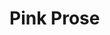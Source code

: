 # Pink Prose

<!--
## Developing

- Make sure you have `cargo-leptos` installed. If you don't, run `cargo install cargo-leptos` to install it, then run `cargo leptos --version` to check that it works.
- To start a development server, run `cargo leptos watch`. This builds the server and frontend, and watches the code for changes, reloading the page as needed.
-->
